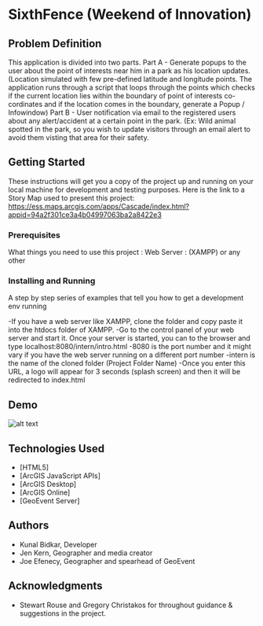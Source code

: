 # SixthFence (Weekend of Innovation)

## Problem Definition

This application is divided into two parts. 
Part A - Generate popups to the user about the point of interests near him in a park as his location updates. (Location simulated with few pre-defined latitude and longitude points. The application runs through a script that loops through the points which checks if the current location lies within the boundary of point of interests co-cordinates and if the location comes in the boundary, generate a Popup / Infowindow)
Part B - User notification via email to the registered users about any alert/accident at a certain point in the park. (Ex: Wild animal spotted in the park, so you wish to update visitors through an email alert to avoid them visting that area for their safety.

## Getting Started

These instructions will get you a copy of the project up and running on your local machine for development and testing purposes. 
Here is the link to a Story Map used to present this project: 
https://ess.maps.arcgis.com/apps/Cascade/index.html?appid=94a2f301ce3a4b04997063ba2a8422e3

### Prerequisites

What things you need to use this project : 
Web Server : (XAMPP) or any other

### Installing and Running

A step by step series of examples that tell you how to get a development env running

-If you have a web server like XAMPP, clone the folder and copy paste it into the htdocs folder of XAMPP.
-Go to the control panel of your web server and start it. Once your server is started, you can to the browser
 and type localhost:8080/intern/intro.html
  -8080 is the port number and it might vary if you have the web server running on a different port number
  -intern is the name of the cloned folder (Project Folder Name)
-Once you enter this URL, a logo will appear for 3 seconds (splash screen) and then it will be redirected to index.html

## Demo
![alt text](https://raw.githubusercontent.com/kunalbidkar/SixthFence.github.io/master/sf.gif)

## Technologies Used

* [HTML5]
* [ArcGIS JavaScript APIs]
* [ArcGIS Desktop]
* [ArcGIS Online]
* [GeoEvent Server]
 
 
## Authors

* Kunal Bidkar, Developer
* Jen Kern, Geographer and media creator 
* Joe Efenecy, Geographer and spearhead of GeoEvent 

## Acknowledgments

* Stewart Rouse and Gregory Christakos for throughout guidance & suggestions in the project.

